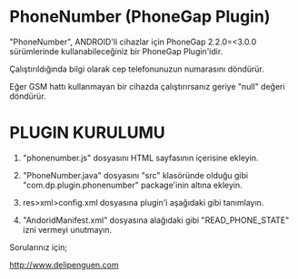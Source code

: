 PhoneNumber (PhoneGap Plugin)
===========

"PhoneNumber", ANDROID'li cihazlar için PhoneGap 2.2.0=<3.0.0 sürümlerinde kullanabileceğiniz bir PhoneGap Plugin'idir. 

Çalıştırıldığında bilgi olarak cep telefonunuzun numarasını döndürür. 

Eğer GSM hattı kullanmayan bir cihazda çalıştırırsanız geriye "null" değeri döndürür.

PLUGIN KURULUMU
===========

1. "phonenumber.js" dosyasını HTML sayfasının içerisine ekleyin.

<script type="text/javascript" charset="utf-8" src="phonenumber.js"></script>

2. "PhoneNumber.java" dosyasını "src" klasöründe olduğu gibi "com.dp.plugin.phonenumber" package'inin altına ekleyin.

3. res>xml>config.xml dosyasına plugin'i aşağıdaki gibi tanımlayın.

<feature name="PhoneNumber">
    <param name="android-package" value="com.dp.plugin.phonenumber.PhoneNumber" />
</feature>

4. "AndoridManifest.xml" dosyasına alağıdaki gibi "READ_PHONE_STATE" izni vermeyi unutmayın.

<uses-permission android:name="android.permission.READ_PHONE_STATE" />

Sorularınız için;

http://www.delipenguen.com
